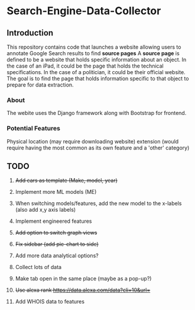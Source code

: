 # Search-Engine-Data-Collector

## Introduction
This repository contains code that launches a website allowing users to annotate Google Search results to find **source pages**
A **source page** is defined to be a website that holds specific information about an object. In the case of an iPad, it could be the page that holds the technical specifications. In the case of a politician, it could be their official website. The goal is to find the page that holds information specific to that object to prepare for data extraction.

### About
The webite uses the Django framework along with Bootstrap for frontend.


### Potential Features
Physical location (may require downloading website)
extension (would require having the most common as its own feature and a 'other' category)




## TODO

1. ~~Add cars as template (Make, model, year)~~

1. Implement more ML models (ME)

1. When switching models/features, add the new model to the x-labels (also add x,y axis labels)

1. Implement engineered features

2. ~~Add option to switch graph views~~

1. ~~Fix sidebar (add pie-chart to side)~~

1. Add more data analytical options?

3. Collect lots of data

3. Make tab open in the same place (maybe as a pop-up?)

1. ~~Use alexa rank https://data.alexa.com/data?cli=10&url=~~

1. Add WHOIS data to features


